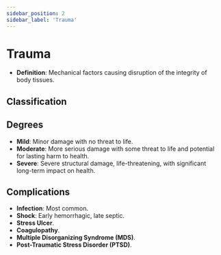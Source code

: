 ```yaml
---
sidebar_position: 2
sidebar_label: 'Trauma'
---
```


# Trauma

- **Definition**: Mechanical factors causing disruption of the integrity of body tissues.

## Classification

## Degrees

- **Mild**: Minor damage with no threat to life.
- **Moderate**: More serious damage with some threat to life and potential for lasting harm to health.
- **Severe**: Severe structural damage, life-threatening, with significant long-term impact on health.

## Complications

- **Infection**: Most common.
- **Shock**: Early hemorrhagic, late septic.
- **Stress Ulcer**.
- **Coagulopathy**.
- **Multiple Disorganizing Syndrome (MDS)**.
- **Post-Traumatic Stress Disorder (PTSD)**.